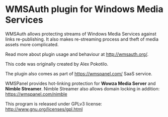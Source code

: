 WMSAuth plugin for Windows Media Services
=======

WMSAuth allows protecting streams of Windows Media Services against links re-publishing.
It also makes re-streaming process and theft of media assets more complicated.

Read more about plugin usage and behaviour at http://wmsauth.org/.

This code was originally created by Alex Pokotilo.


The plugin also comes as part of https://wmspanel.com/ SaaS service.

WMSPanel provides hot-linking protection for **Wowza Media Server** and **Nimble Streamer**.
Nimble Streamer also allows domain locking in addition: https://wmspanel.com/nimble

This program is released under GPLv3 license: http://www.gnu.org/licenses/gpl.html
